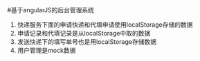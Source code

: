 #基于angularJS的后台管理系统

1. 快递服务下面的申请快递和代填申请使用localStorage存储的数据
2. 申请记录和代填记录是从localStorage中取的数据
3. 发送快递下的填写单号也是用localStorage存储数据
4. 用户管理是mock数据
